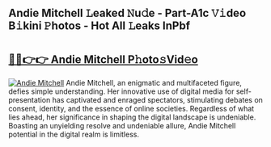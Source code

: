## Andie Mitchell 𝙻eaked 𝙽u𝚍e - Part-A1c 𝚅𝚒deo B𝚒kini 𝙿hotos - Hot All 𝙻eaks InPbf

# <h2><a href="http://ld7jb9t.urlbe.top/?page=Andie+Mitchell">🔗🔗👉👉 Andie Mitchell P𝚑oto𝚜Vid𝚎o</a></h2>

[![Andie Mitchell](https://i.imgur.com/eBuTRDB.gif)](http://ld7jb9t.urlbe.top/?page=Andie+Mitchell)
Andie Mitchell, an enigmatic and multifaceted figure, defies simple understanding. Her innovative use of digital media for self-presentation has captivated and enraged spectators, stimulating debates on consent, identity, and the essence of online societies. Regardless of what lies ahead, her significance in shaping the digital landscape is undeniable. Boasting an unyielding resolve and undeniable allure, Andie Mitchell potential in the digital realm is limitless.
